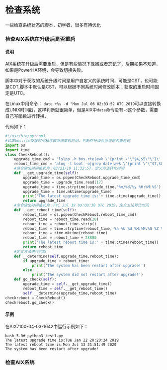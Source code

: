 # 检查系统
一些检查系统状态的脚本，初学者，很多有待优化
### 检查AIX系统在升级后是否重启
#### 说明
AIX系统在升级后需要重启，但是有些情况下耽搁或者忘记了，后期如果不知道，如果是PowerHA环境，会导致切换失败。

脚本中对于获取的系统升级时间是用户自定义的系统时间，可能是CST，也可能是CDT,脚本中默认是CST，可以根据不同系统时间修改脚本；获取的重启时间固定是UTC。

在Linux中用命令： `date +%s -d "Mon Jul 06 02:03:52 UTC 2019`可以直接转换成UNIX时间戳，这样判断就很简单，但是AIX中`date`命令没有`-d`这个参数，需要自己写函数进行转换，

代码如下：
```python
#!/usr/bin/python3
#读取bos.rte安装时间和读取系统重启时间，判断在升级后系统是否重启过
import os
import time
class CheckReboot():
    upgrade_time_cmd = 'lslpp -h bos.rte|awk \'{print \"\"$4,$5\"\"}\'|tail -1'
    reboot_time_cmd = 'alog -t boot -o|grep date|awk \'{print \"\"$7,$8,$9,$10,$11,$12\"\"}\'|tail -1'
    #命令输出时间格式为：03/21/19 11:32:57，定义方法转化时间
    def __get_upgrade_time(self):
        upgrade_time = os.popen(CheckReboot.upgrade_time_cmd)
        upgrade_time = upgrade_time.read(17)
        upgrade_time = time.strptime(upgrade_time,'%m/%d/%y %H:%M:%S')
        upgrade_time = time.mktime(upgrade_time)
        print('The latest upgrade time is:'+ time.ctime(upgrade_time))
        return upgrade_time
    #命令输出时间格式为：Fri Jul 19 09:08:38 UTC 2019，定义方法转化时间
    def __get_reboot_time(self):
        reboot_time = os.popen(CheckReboot.reboot_time_cmd)
        reboot_time = reboot_time.read(28)
        reboot_time = reboot_time.strip()
        reboot_time = time.strptime(reboot_time,'%a %b %d %H:%M:%S %Z %Y')
        reboot_time = time.mktime(reboot_time)
        reboot_time = reboot_time + 28800
        print('The latest reboot time is:' + time.ctime(reboot_time))
        return reboot_time
    #定义方法进行判断
    def __determine(self,upgrade_time,reboot_time):
        if upgrade_time < reboot_time:
            print('The system has been restart after upgrade!')
        else:
            print('The system did not restart after upgrade!')
    def go_check(self):
        upgrade_time = self.__get_upgrade_time()
        reboot_time = self.__get_reboot_time()
        self.__determine(upgrade_time,reboot_time)
checkreboot = CheckReboot()
checkreboot.go_check()
```
#### 示例
在AIX7100-04-03-1642中运行示例如下：
```
bash-5.0# python3 test1.py
The latest upgrade time is:Tue Jan 22 20:20:24 2019
The latest reboot time is:Mon Jul 13 21:51:49 2020
The system has been restart after upgrade!
```
### 检查AIX系统
